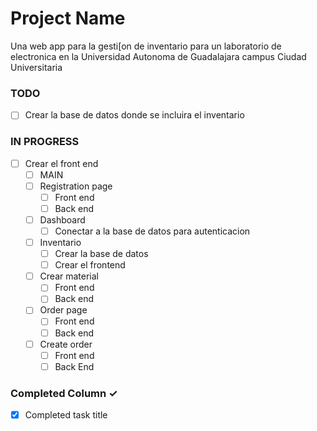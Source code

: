 # Project Name
Una web app para la gesti[on de inventario para un laboratorio de electronica en la Universidad Autonoma de Guadalajara campus Ciudad Universitaria

### TODO
- [ ] Crear la base de datos donde se incluira el inventario

### IN PROGRESS
- [ ] Crear el front end
  - [ ] MAIN
  - [ ] Registration page
    - [ ] Front end
    - [ ] Back end
  - [ ] Dashboard
    - [ ] Conectar a la base de datos para autenticacion
  - [ ] Inventario
    - [ ] Crear la base de datos
    - [ ] Crear el frontend
  - [ ] Crear material
    - [ ] Front end
    - [ ] Back end
  - [ ] Order page
    - [ ] Front end
    - [ ] Back end
  - [ ] Create order
    - [ ] Front end
    - [ ] Back End
### Completed Column ✓
- [x] Completed task title  
